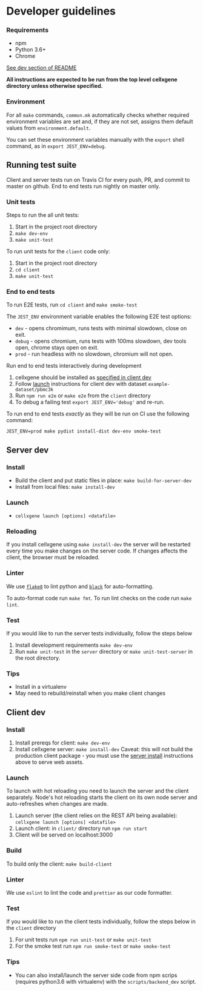 # Developer guidelines

### Requirements
- npm
- Python 3.6+
- Chrome

[See dev section of README](../README.md)

**All instructions are expected to be run from the top level cellxgene directory unless otherwise specified.**

### Environment

For all `make` commands, `common.mk` automatically checks whether required environment variables are set and, if they are not set, assigns them default values from `environment.default`.

You can set these environment variables manually with the `export` shell command, as in `export JEST_ENV=debug`.

## Running test suite
Client and server tests run on Travis CI for every push, PR, and commit to master on github. End to end tests run nightly on master only. 

### Unit tests
Steps to run the all unit tests:
1. Start in the project root directory
1. `make dev-env`
1. `make unit-test`

To run unit tests for the `client` code only:
1. Start in the project root directory
1. `cd client`
1. `make unit-test`

### End to end tests

To run E2E tests, run `cd client` and `make smoke-test`

The `JEST_ENV` environment variable enables the following E2E test options:
* `dev` - opens chromimum, runs tests with minimal slowdown, close on exit.
* `debug` - opens chromium, runs tests with 100ms slowdown, dev tools open, chrome stays open on exit.
* `prod` - run headless with no slowdown, chromium will not open.

Run end to end tests interactively during development
1. cellxgene should be installed as [specified in client dev](#install-1)
1. Follow [launch](#launch-1) instructions for client dev with dataset `example-dataset/pbmc3k`
1. Run `npm run e2e` or `make e2e` from the `client` directory
1. To debug a failing test `export JEST_ENV='debug'` and re-run.

To run end to end tests _exactly_ as they will be run on CI use the following command:
```
JEST_ENV=prod make pydist install-dist dev-env smoke-test
```

## Server dev
### Install
* Build the client and put static files in place: `make build-for-server-dev`
* Install from local files: `make install-dev`

### Launch
* `cellxgene launch [options] <datafile>`

### Reloading
If you install cellxgene using `make install-dev` the server will be restarted every time you make changes on the server code. If changes affects the client, the browser must be reloaded.

### Linter

We use [`flake8`](https://github.com/PyCQA/flake8) to lint python and [`black`](https://pypi.org/project/black/) for auto-formatting.

To auto-format code run `make fmt`. To run lint checks on the code run `make lint`.

### Test
If you would like to run the server tests individually, follow the steps below
1. Install development requirements `make dev-env`
1. Run `make unit-test` in the `server` directory or `make unit-test-server` in the root directory.

### Tips
* Install in a virtualenv
* May need to rebuild/reinstall when you make client changes

## Client dev
### Install
1. Install prereqs for client: `make dev-env`
2. Install cellxgene server: `make install-dev` Caveat: this will not build the production client package - you must use the [server install](#install) instructions above to serve web assets.

### Launch
To launch with hot reloading you need to launch the server and the client separately. Node's hot reloading starts the client on its own node server and auto-refreshes when changes are made.
1. Launch server (the client relies on the REST API being available): `cellxgene launch [options] <datafile>`
2. Launch client: in `client/` directory run `npm run start`
3. Client will be served on localhost:3000

### Build
To build only the client: `make build-client`

### Linter
We use `eslint` to lint the code and `prettier` as our code formatter.

### Test

If you would like to run the client tests individually, follow the steps below in the `client` directory
1. For unit tests run `npm run unit-test` or `make unit-test`
1. For the smoke test run `npm run smoke-test` or `make smoke-test`

### Tips
* You can also install/launch the server side code from npm scrips (requires python3.6 with virtualenv) with the `scripts/backend_dev` script.


